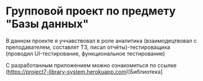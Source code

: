 # Групповой проект по предмету "Базы данных"

В данном проекте я уччавствовал в роле аналитика (взаимодецтвовал с преподавателем, составлят ТЗ, писал отчёты)-тестироващика (проводил UI-тестирование, функциональное тестирование)

С разработанным приложением можно ознакомиться по ссылке (https://project7-library-system.herokuapp.com)[Библиотека]
